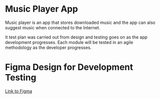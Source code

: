 # Music Player App

Music player is an app that stores downloaded music and the app can also suggest music when connected to the Internet. 

It test plan was carried out from design and testing goes on as the app development progresses. Each module will  be tested in an agile methodology as the developer progresses.

# Figma Design for Development Testing
[Link to Figma](https://www.figma.com/file/vd4VnnX3GvradaaEZ8Yqiq/Music-Player?node-id=12%3A2)
